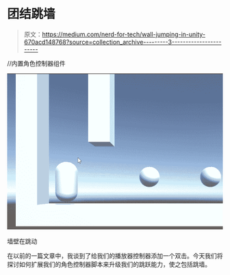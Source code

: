 # 团结跳墙

> 原文：<https://medium.com/nerd-for-tech/wall-jumping-in-unity-670acd148768?source=collection_archive---------3----------------------->

//内置角色控制器组件

![](img/9dc99e01271cccb68b0ee142e060b793.png)

墙壁在跳动

在以前的一篇文章中，我谈到了给我们的播放器控制器添加一个双击。今天我们将探讨如何扩展我们的角色控制器脚本来升级我们的跳跃能力，使之包括跳墙。